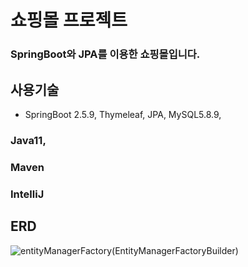 # 쇼핑몰 프로젝트
### SpringBoot와 JPA를 이용한 쇼핑몰입니다.
## 사용기술
+ SpringBoot 2.5.9, Thymeleaf, JPA, MySQL5.8.9, 
### Java11, 
### Maven
### IntelliJ
## ERD
![entityManagerFactory(EntityManagerFactoryBuilder)](https://user-images.githubusercontent.com/73814691/153052127-b1968ead-7ea1-4e6e-9462-5d31c3a0f434.png)

